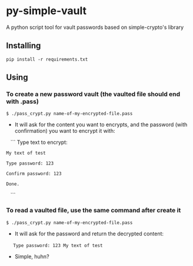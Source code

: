 # py-simple-vault
A python script tool for vault passwords based on simple-crypto's library

## Installing

    pip install -r requirements.txt

## Using

### To create a new password vault (the vaulted file should end with .pass)

    $ ./pass_crypt.py name-of-my-encrypted-file.pass

- It will ask for the content you want to encrypts, and the password (with confirmation) you want to encrypt it with:

    ```
    Type text to encrypt:
    
    My text of test
    
    Type password: 123
    
    Confirm password: 123
    
    Done.
    ```
    
### To read a vaulted file, use the same command after create it

    $ ./pass_crypt.py name-of-my-encrypted-file.pass

- It will ask for the password and return the decrypted content:

    ```
    Type password: 123
    My text of test
    ```
    
- Simple, huhn?
